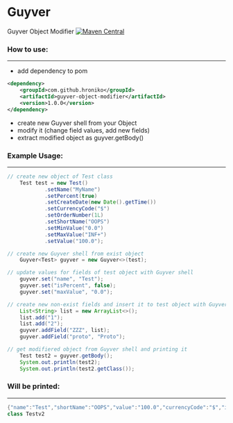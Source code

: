# Guyver
Guyver Object Modifier
[![Maven Central](https://img.shields.io/maven-central/v/io.github.chapeco.api.testrail/testrail-api-java-client.svg?label=Maven%20Central)](https://search.maven.org/artifact/com.github.hroniko/guyver-object-modifier/1.0.0/jar)
### How to use:
--------------
* add dependency to pom
```xml
<dependency>
    <groupId>com.github.hroniko</groupId>
    <artifactId>guyver-object-modifier</artifactId>
    <version>1.0.0</version>
</dependency>
```
* create new Guyver<T> shell from your Object
* modify it (change field values, add new fields)
* extract modified object as guyver.getBody()

### Example Usage:
--------------
```java
// create new object of Test class
    Test test = new Test()
            .setName("MyName")
            .setPercent(true)
            .setCreateDate(new Date().getTime())
            .setCurrencyCode("$")
            .setOrderNumber(1L)
            .setShortName("OOPS")
            .setMinValue("0.0")
            .setMaxValue("INF+")
            .setValue("100.0");

// create new Guyver shell from exist object
    Guyver<Test> guyver = new Guyver<>(test);

// update values for fields of test object with Guyver shell
    guyver.set("name", "Test");
    guyver.set("isPercent", false);
    guyver.set("maxValue", "0.0");

// create new non-exist fields and insert it to test object with Guyver shell
    List<String> list = new ArrayList<>();
    list.add("1");
    list.add("2");
    guyver.addField("ZZZ", list);
    guyver.addField("proto", "Proto");

// get modifiered object from Guyver shell and printing it
    Test test2 = guyver.getBody();
    System.out.println(test2);
    System.out.println(test2.getClass());
```

### Will be printed:
--------------
```java
{"name":"Test","shortName":"OOPS","value":"100.0","currencyCode":"$","isPercent":false,"minValue":"0.0","maxValue":"0.0","createDate":1586257901722,"orderNumber":1,"proto":"Proto","ZZZ":[1, 2]}
class Testv2
```
